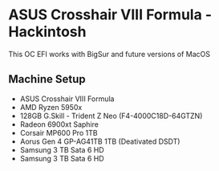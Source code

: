 # ASUS Crosshair VIII Formula - Hackintosh

This OC EFI works with BigSur and future versions of MacOS

## Machine Setup
- ASUS Crosshair VIII Formula
- AMD Ryzen 5950x
- 128GB G.Skill - Trident Z Neo (F4-4000C18D-64GTZN)
- Radeon 6900xt Saphire
- Corsair MP600 Pro 1TB
- Aorus Gen 4 GP-AG41TB 1TB (Deativated DSDT)
- Samsung 3 TB Sata 6 HD
- Samsung 3 TB Sata 6 HD
